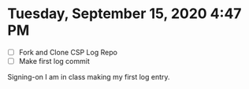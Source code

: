 # Tuesday, September 15, 2020 4:47 PM
- [ ] Fork and Clone CSP Log Repo
- [ ] Make first log commit

Signing-on I am in class making my first log entry.